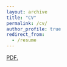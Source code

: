 ```yaml
---
layout: archive
title: "CV"
permalink: /cv/
author_profile: true
redirect_from:
  - /resume
---
```


<a href="devsubramanian.github.io/Resume.pdf" target="_blank">PDF.</a>
